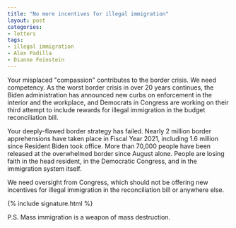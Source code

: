 ```yaml
---
title: "No more incentives for illegal immigration"
layout: post
categories:
- letters
tags:
- illegal immigration
- Alex Padilla
- Dianne Feinstein
---
```


Your misplaced "compassion" contributes to the border crisis. We need competency. As the worst border crisis in over 20 years continues, the Biden administration has announced new curbs on enforcement in the interior and the workplace, and Democrats in Congress are working on their third attempt to include rewards for illegal immigration in the budget reconciliation bill.

Your deeply-flawed border strategy has failed. Nearly 2 million border apprehensions have taken place in Fiscal Year 2021, including 1.6 million since Resident Biden took office. More than 70,000 people have been released at the overwhelmed border since August alone. People are losing faith in the head resident, in the Democratic Congress, and in the immigration system itself.

We need oversight from Congress, which should not be offering new incentives for illegal immigration in the reconciliation bill or anywhere else.

{% include signature.html %}

P.S. Mass immigration is a weapon of mass destruction.
